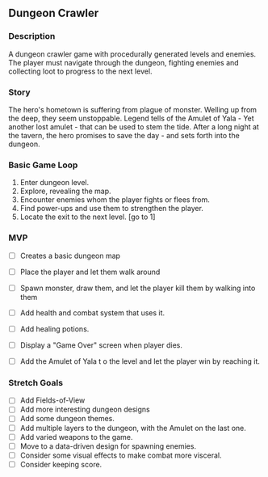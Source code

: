 

## Dungeon Crawler

### Description
A dungeon crawler game with procedurally generated levels and enemies. The player must navigate through the dungeon, fighting enemies and collecting loot to progress to the next level.

### Story
The hero's hometown is suffering from plague of monster. Welling up from the deep, they seem unstoppable. Legend tells of the Amulet of Yala - Yet another lost amulet - that can be used to stem the tide. After a long night at the tavern, the hero promises to save the day - and sets forth into the dungeon.

### Basic Game Loop
1. Enter dungeon level.
2. Explore, revealing the map.
3. Encounter enemies whom the player fights or flees from.
4. Find power-ups and use them to strengthen the player.
5. Locate the exit to the next level. 
[go to 1]

### MVP
- [ ] Creates a basic dungeon map
- [ ] Place the player and let them walk around
- [ ] Spawn monster, draw them, and let the player kill them by walking into them
- [ ] Add health and combat system that uses it.
- [ ] Add healing potions.
- [ ] Display a "Game Over" screen when player dies.
- [ ] Add the Amulet of Yala t o the level and let the player win by reaching it.


### Stretch Goals
- [ ] Add Fields-of-View
- [ ] Add more interesting dungeon designs
- [ ] Add some dungeon themes.
- [ ] Add multiple layers to the dungeon, with the Amulet on the last one.
- [ ] Add varied weapons to the game.
- [ ] Move to a data-driven design for spawning enemies.
- [ ] Consider some visual effects to make combat more visceral.
- [ ] Consider keeping score.
